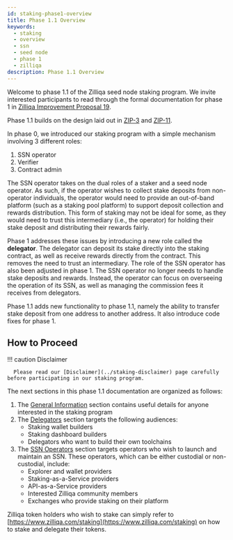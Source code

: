```yaml
---
id: staking-phase1-overview
title: Phase 1.1 Overview
keywords:
  - staking
  - overview
  - ssn
  - seed node
  - phase 1
  - zilliqa
description: Phase 1.1 Overview
---
```


Welcome to phase 1.1 of the Zilliqa seed node staking program. We invite
interested participants to read through the formal documentation for phase 1 in
[Zilliqa Improvement Proposal 19](https://github.com/Zilliqa/ZIP/blob/master/zips/zip-19.md).

Phase 1.1 builds on the design laid out in
[ZIP-3](https://github.com/Zilliqa/ZIP/blob/master/zips/zip-3.md) and
[ZIP-11](https://github.com/Zilliqa/ZIP/blob/master/zips/zip-11.md).

In phase 0, we introduced our staking program with a simple mechanism involving
3 different roles:

1. SSN operator
1. Verifier
1. Contract admin

The SSN operator takes on the dual roles of a staker and a seed node operator.
As such, if the operator wishes to collect stake deposits from non-operator
individuals, the operator would need to provide an out-of-band platform (such as
a staking pool platform) to support deposit collection and rewards distribution.
This form of staking may not be ideal for some, as they would need to trust this
intermediary (i.e., the operator) for holding their stake deposit and
distributing their rewards fairly.

Phase 1 addresses these issues by introducing a new role called the
**delegator**. The delegator can deposit its stake directly into the staking
contract, as well as receive rewards directly from the contract. This removes
the need to trust an intermediary. The role of the SSN operator has also been
adjusted in phase 1. The SSN operator no longer needs to handle stake deposits
and rewards. Instead, the operator can focus on overseeing the operation of its
SSN, as well as managing the commission fees it receives from delegators.

Phase 1.1 adds new functionality to phase 1.1, namely the ability to transfer
stake deposit from one address to another address. It also introduce code fixes
for phase 1.

## How to Proceed

!!! caution Disclaimer

      Please read our [Disclaimer](../staking-disclaimer) page carefully before participating in our staking program.

The next sections in this phase 1.1 documentation are organized as follows:

1. The [General Information](staking-general-information) section contains
   useful details for anyone interested in the staking program
1. The [Delegators](staking/staking-phase-1.1/delegators/staking-delegator-overview) section targets the
   following audiences:
   - Staking wallet builders
   - Staking dashboard builders
   - Delegators who want to build their own toolchains
1. The [SSN Operators](staking/staking-phase-1.1/ssn-operators/staking-ssn-before-you-start) section
   targets operators who wish to launch and maintain an SSN. These operators,
   which can be either custodial or non-custodial, include:
   - Explorer and wallet providers
   - Staking-as-a-Service providers
   - API-as-a-Service providers
   - Interested Zilliqa community members
   - Exchanges who provide staking on their platform

Zilliqa token holders who wish to stake can simply refer to
[https://www.zilliqa.com/staking](https://www.zilliqa.com/staking) on how to
stake and delegate their tokens.
